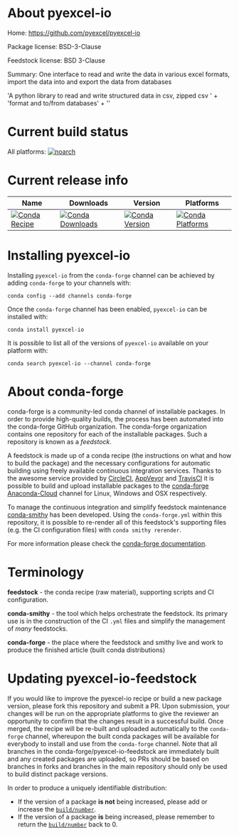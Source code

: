 About pyexcel-io
================

Home: https://github.com/pyexcel/pyexcel-io

Package license: BSD-3-Clause

Feedstock license: BSD 3-Clause

Summary: One interface to read and write the data in various excel formats, import the data into and export the data from databases

'A python library to read and write structured data in csv, zipped csv ' +
 'format and to/from databases' +
 ''


Current build status
====================

All platforms:
[![noarch](https://img.shields.io/circleci/project/github/conda-forge/pyexcel-io-feedstock/master.svg?label=noarch)](https://circleci.com/gh/conda-forge/pyexcel-io-feedstock)

Current release info
====================

| Name | Downloads | Version | Platforms |
| --- | --- | --- | --- |
| [![Conda Recipe](https://img.shields.io/badge/recipe-pyexcel--io-green.svg)](https://anaconda.org/conda-forge/pyexcel-io) | [![Conda Downloads](https://img.shields.io/conda/dn/conda-forge/pyexcel-io.svg)](https://anaconda.org/conda-forge/pyexcel-io) | [![Conda Version](https://img.shields.io/conda/vn/conda-forge/pyexcel-io.svg)](https://anaconda.org/conda-forge/pyexcel-io) | [![Conda Platforms](https://img.shields.io/conda/pn/conda-forge/pyexcel-io.svg)](https://anaconda.org/conda-forge/pyexcel-io) |

Installing pyexcel-io
=====================

Installing `pyexcel-io` from the `conda-forge` channel can be achieved by adding `conda-forge` to your channels with:

```
conda config --add channels conda-forge
```

Once the `conda-forge` channel has been enabled, `pyexcel-io` can be installed with:

```
conda install pyexcel-io
```

It is possible to list all of the versions of `pyexcel-io` available on your platform with:

```
conda search pyexcel-io --channel conda-forge
```


About conda-forge
=================

conda-forge is a community-led conda channel of installable packages.
In order to provide high-quality builds, the process has been automated into the
conda-forge GitHub organization. The conda-forge organization contains one repository
for each of the installable packages. Such a repository is known as a *feedstock*.

A feedstock is made up of a conda recipe (the instructions on what and how to build
the package) and the necessary configurations for automatic building using freely
available continuous integration services. Thanks to the awesome service provided by
[CircleCI](https://circleci.com/), [AppVeyor](http://www.appveyor.com/)
and [TravisCI](https://travis-ci.org/) it is possible to build and upload installable
packages to the [conda-forge](https://anaconda.org/conda-forge)
[Anaconda-Cloud](http://docs.anaconda.org/) channel for Linux, Windows and OSX respectively.

To manage the continuous integration and simplify feedstock maintenance
[conda-smithy](http://github.com/conda-forge/conda-smithy) has been developed.
Using the ``conda-forge.yml`` within this repository, it is possible to re-render all of
this feedstock's supporting files (e.g. the CI configuration files) with ``conda smithy rerender``.

For more information please check the [conda-forge documentation](https://conda-forge.org/docs/).

Terminology
===========

**feedstock** - the conda recipe (raw material), supporting scripts and CI configuration.

**conda-smithy** - the tool which helps orchestrate the feedstock.
                   Its primary use is in the construction of the CI ``.yml`` files
                   and simplify the management of *many* feedstocks.

**conda-forge** - the place where the feedstock and smithy live and work to
                  produce the finished article (built conda distributions)


Updating pyexcel-io-feedstock
=============================

If you would like to improve the pyexcel-io recipe or build a new
package version, please fork this repository and submit a PR. Upon submission,
your changes will be run on the appropriate platforms to give the reviewer an
opportunity to confirm that the changes result in a successful build. Once
merged, the recipe will be re-built and uploaded automatically to the
`conda-forge` channel, whereupon the built conda packages will be available for
everybody to install and use from the `conda-forge` channel.
Note that all branches in the conda-forge/pyexcel-io-feedstock are
immediately built and any created packages are uploaded, so PRs should be based
on branches in forks and branches in the main repository should only be used to
build distinct package versions.

In order to produce a uniquely identifiable distribution:
 * If the version of a package **is not** being increased, please add or increase
   the [``build/number``](http://conda.pydata.org/docs/building/meta-yaml.html#build-number-and-string).
 * If the version of a package **is** being increased, please remember to return
   the [``build/number``](http://conda.pydata.org/docs/building/meta-yaml.html#build-number-and-string)
   back to 0.